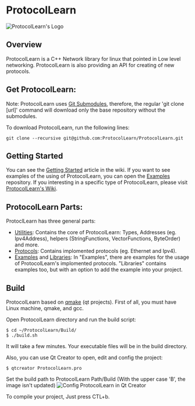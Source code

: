 # ProtocolLearn

![ProtocolLearn's Logo](https://github.com/ProtocolLearn/ProtocolLearn/blob/master/Images/Logo.png)

## Overview
ProtocolLearn is a C++ Network library for linux that pointed in Low level networking. ProtocolLearn is also providing an API for creating of new protocols.

## Get ProtocolLearn:
Note: ProtocolLearn uses [Git Submodules](https://git-scm.com/book/en/v2/Git-Tools-Submodules), therefore, the regular 'git clone [url]' command will download only the base repository without the submodules. 

To download ProtocolLearn, run the following lines:

```console
git clone --recursive git@github.com:ProtocolLearn/ProtocolLearn.git
```

## Getting Started
You can see the [Getting Started](https://github.com/ProtocolLearn/ProtocolLearn/wiki/Getting-Started) article in the wiki.
If you want to see examples of the using of ProtocolLearn, you can open the [Examples](https://github.com/ProtocolLearn/ProtocolLearn-Examples) repository.
If you interesting in a specific type of ProtocolLearn, please visit [ProtocolLearn's Wiki](https://github.com/ProtocolLearn/ProtocolLearn/wiki).

## ProtocolLearn Parts:
ProtoclLearn has three general parts:
* [Utilities](https://github.com/ProtocolLearn/ProtocolLearn-Utilities): Contains the core of ProtocolLearn: Types, Addresses (eg. Ipv4Address), helpers (StringFunctions, VectorFunctions, ByteOrder) and more.
* [Protocols](https://github.com/ProtocolLearn/ProtocolLearn-Protocols): Contains implomented protocols (eg. Ethernet and Ipv4).
* [Examples](https://github.com/ProtocolLearn/ProtocolLearn-Examples) and [Libraries](https://github.com/ProtocolLearn/ProtocolLearn-Libraries): In "Examples", there are examples for the usage of ProtocolLearn's implomented protocols. "Libraries" contains examples too, but with an option to add the example into your project.

## Build
ProtocolLearn based on [qmake](https://en.wikipedia.org/wiki/Qmake) (qt projects).
First of all, you must have Linux machine, qmake, and gcc.

Open ProtocolLearn directory and run the build script:
```console
$ cd ~/ProtocolLearn/Build/
$ ./build.sh
```
It will take a few minutes.
Your executable files will be in the build directory.

Also, you can use Qt Creator to open, edit and config the project:
```console
$ qtcreator ProtocolLearn.pro
```

Set the build path to ProtocolLearn Path/Build (With the upper case 'B', the image isn't updated)
![Config ProtocolLearn in Qt Creator](https://github.com/shrek0/ProtocolLearn/blob/master/images/ProtocolLearnConfigQtCreator.png)

To compile your project, Just press CTL+b.

